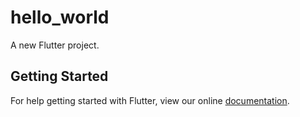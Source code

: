 # hello_world

A new Flutter project.

## Getting Started

For help getting started with Flutter, view our online
[documentation](http://androidkt.com/flutter-hello-world/).
